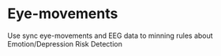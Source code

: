 Eye-movements
=============

Use sync eye-movements and EEG data to minning rules about Emotion/Depression Risk Detection

